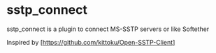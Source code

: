 # sstp_connect

sstp_connect is a plugin to connect MS-SSTP servers or like Softether

Inspired by [https://github.com/kittoku/Open-SSTP-Client]
